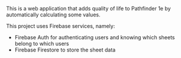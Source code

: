 This is a web application that adds quality of life to Pathfinder 1e by automatically calculating some values.

This project uses Firebase services, namely:
 - Firebase Auth for authenticating users and knowing which sheets belong to which users
 - Firebase Firestore to store the sheet data
